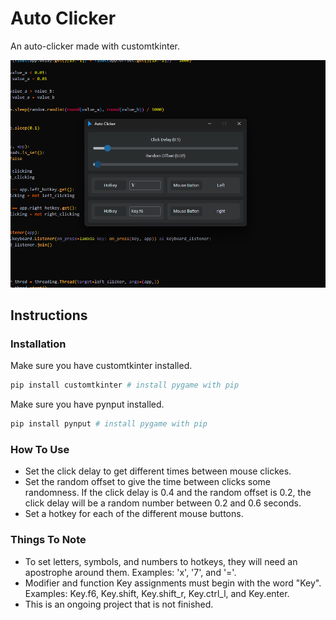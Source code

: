 # Auto Clicker

An auto-clicker made with customtkinter.

![auto_clicker_gui.png](README.assets/auto_clicker_gui.png)

## Instructions

### Installation

Make sure you have customtkinter installed.

```python
pip install customtkinter # install pygame with pip
```

Make sure you have pynput installed.

```python
pip install pynput # install pygame with pip
```

### How To Use

* Set the click delay to get different times between mouse clickes.
* Set the random offset to give the time between clicks some randomness. If the click delay is 0.4 and the random offset is 0.2, the click delay will be a random number between 0.2 and 0.6 seconds.
* Set a hotkey for each of the different mouse buttons.

### Things To Note

* To set letters, symbols, and numbers to hotkeys, they will need an apostrophe around them. Examples: 'x', '7', and '='.
* Modifier and function Key assignments must begin with the word "Key". Examples: Key.f6, Key.shift, Key.shift_r, Key.ctrl_l, and Key.enter.
* This is an ongoing project that is not finished.
